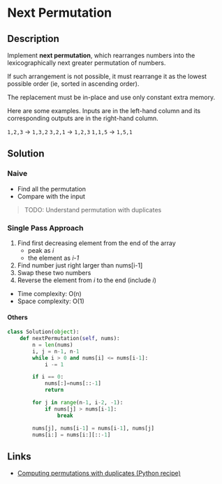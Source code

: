 # Next Permutation

## Description

Implement **next permutation**, which rearranges numbers into the lexicographically next greater permutation of numbers.

If such arrangement is not possible, it must rearrange it as the lowest possible order (ie, sorted in ascending order).

The replacement must be in-place and use only constant extra memory.

Here are some examples. Inputs are in the left-hand column and its corresponding outputs are in the right-hand column.

`1,2,3` → `1,3,2`
`3,2,1` → `1,2,3`
`1,1,5` → `1,5,1`

## Solution

### Naive

* Find all the permutation
* Compare with the input

> TODO: Understand permutation with duplicates

### Single Pass Approach

1. Find first decreasing element from the end of the array
   * peak as *i*
   * the element as *i-1*
2. Find number just right larger than nums[i-1]
3. Swap these two numbers
4. Reverse the element from *i* to the end (include *i*)

* Time complexity: O(n)
* Space complexity: O(1)

#### Others

```py
class Solution(object):
    def nextPermutation(self, nums):
        n = len(nums)
        i, j = n-1, n-1
        while i > 0 and nums[i] <= nums[i-1]:
            i -= 1

        if i == 0:
            nums[:]=nums[::-1]
            return

        for j in range(n-1, i-2, -1):
            if nums[j] > nums[i-1]:
                break

        nums[j], nums[i-1] = nums[i-1], nums[j]
        nums[i:] = nums[i:][::-1]
```

## Links

* [Computing permutations with duplicates (Python recipe)](https://code.activestate.com/recipes/496869-computing-permutations-with-duplicates/)
